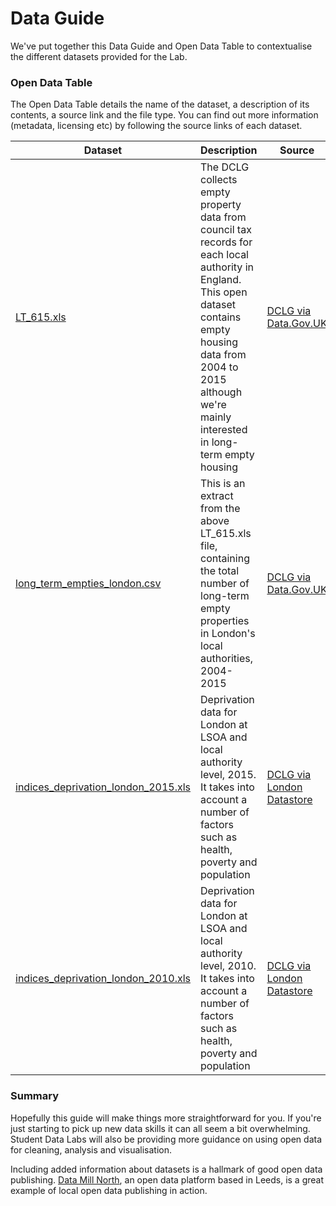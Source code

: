 # Data Guide

We've put together this Data Guide and Open Data Table to contextualise the different datasets provided for the Lab.

### Open Data Table
The Open Data Table details the name of the dataset, a description of its contents, a source link and the file type. You can find out more information (metadata, licensing etc) by following the source links of each dataset.

Dataset | Description | Source | File Type |
--- | --- | --- | --- |
[LT_615.xls](https://github.com/StudentDataLabs/EmptyHousingInnovationLab/blob/master/data/LT_615.xls) | The DCLG collects empty property data from council tax records for each local authority in England. This open dataset contains empty housing data from 2004 to 2015 although we're mainly interested in long-term empty housing | [DCLG via Data.Gov.UK](https://www.gov.uk/government/statistical-data-sets/live-tables-on-dwelling-stock-including-vacants) | .xls (Excel) |
[long_term_empties_london.csv](https://github.com/StudentDataLabs/EmptyHousingInnovationLab/blob/master/data/long_term_empties_london.csv) | This is an extract from the above LT_615.xls file, containing the total number of long-term empty properties in London's local authorities, 2004-2015 | [DCLG via Data.Gov.UK](https://www.gov.uk/government/statistical-data-sets/live-tables-on-dwelling-stock-including-vacants) | .csv (Comma Separated Values) |
[indices_deprivation_london_2015.xls](https://github.com/StudentDataLabs/EmptyHousingInnovationLab/blob/master/data/indices_deprivation_london_2015.xls) | Deprivation data for London at LSOA and local authority level, 2015. It takes into account a number of factors such as health, poverty and population | [DCLG via London Datastore](http://data.london.gov.uk/dataset/indices-of-deprivation-2015) | .xls (Excel) |
[indices_deprivation_london_2010.xls](https://github.com/StudentDataLabs/EmptyHousingInnovationLab/blob/master/data/indices_of_deprivation_london_2010.xls) | Deprivation data for London at LSOA and local authority level, 2010. It takes into account a number of factors such as health, poverty and population | [DCLG via London Datastore](http://data.london.gov.uk/dataset/indices-deprivation-2010) | .xls (Excel) |

### Summary
Hopefully this guide will make things more straightforward for you. If you're just starting to pick up new data skills it can all seem a bit overwhelming. Student Data Labs will also be providing more guidance on using open data for cleaning, analysis and visualisation.

Including added information about datasets is a hallmark of good open data publishing. [Data Mill North](https://datamillnorth.org/), an open data platform based in Leeds, is a great example of local open data publishing in action.
